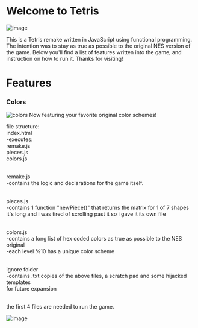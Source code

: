 # Welcome to Tetris

![image](https://user-images.githubusercontent.com/43157092/49668248-76f91680-fa55-11e8-85a9-fcf663fcb544.png)

This is a Tetris remake written in JavaScript using functional programming.
The intention was to stay as true as possible to the original NES version of the game.
Below you'll find a list of features written into the game, and instruction on how to run it.
Thanks for visiting!

# Features

### Colors
![colors](https://user-images.githubusercontent.com/43157092/95473533-366ccb80-0952-11eb-8423-b93021e78f23.jpg)
Now featuring your favorite original color schemes!

file structure:<br>
index.html<br>
  -executes:<br>
    remake.js<br>
    pieces.js<br>
    colors.js<br><br>
    
remake.js<br>
  -contains the logic and declarations for the game itself.<br><br>
  
pieces.js<br>
  -contains 1 function "newPiece()" that returns the matrix for 1 of 7 shapes<br>
   it's long and i was tired of scrolling past it so i gave it its own file<br><br>
  
colors.js<br>
  -contains a long list of hex coded colors as true as possible to the NES original<br>
  -each level %10 has a unique color scheme<br><br>

ignore folder<br>
  -contains .txt copies of the above files, a scratch pad and some hijacked templates<br>
   for future expansion<br><br>
   
the first 4 files are needed to run the game.

![image](https://user-images.githubusercontent.com/43157092/49668352-baec1b80-fa55-11e8-89a0-861f134662ec.png)

